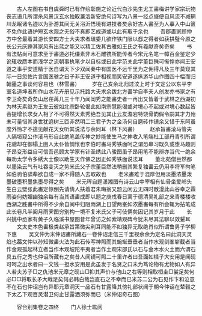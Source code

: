 <!-- { "loadSidebar": true } -->
　　古人左图右书自虞舜时已有作绘彰施之论近代白沙先生尤工畵梅讲学家宗玩物丧志语几所谓杀风景汉玄水独取濂洛新安绝句诗写为八景一经点缀便自风流不减辋川龙眠诸名迹以为卧游其间无关浴沂悟境有进技者矣余好古人畵至为人摹入中山箧不免作此语护短玄水观之无俗不真即艺成道或以此有取于余也 
　　吾郡畵家顾仲方中舍最着其游长安四方士大夫求者瑱委几欲作铁门限以郄之得者如获拱璧今原之长公元庆踵其家风有出蓝之能又以精工佐其古雅如王氏之有羲献奇矣奇矣 
　　书有法帖尚可意求至于畵道必托缣素非木石雕镌所能传者今宋元名笔一幛百金鉴定少讹辄收赝本而浅学之流朝事执笔夕以自标或曰此学范关此学董巨殊可惭惶亦闻王安道之事乎安道精于医自谓天下少双闻秦中有国医不远千里为之佣得凡及三年莫窥其际一日忽佐片言国医骇之曰子非王安道乎相视而笑安道遂纵游华山作图四十幅而归翰墨之事谈何容易也（林雪畵） 
　　岁在己亥余北归过汶上时于文定公以东平李室名道坤者所作山水花卉册见示托路大夫求余跋北方畵学自李夫人创发亦书家之有李卫奇矣奇矣山居荏苒几三十年乃闻闺秀之能畵史者一再出又皆着于武林之西湖初为林天素继为王友云彼如北宗卧轮偈此如南宗慧能偈或对境心不起或对境心数起皆菩提增长求女人相了不可得然天素秀绝吾见其止云友澹宕特饶骨韵假令嗣其才力殆未可量惜其身世犹遶树三匝非然明二三君子为之金汤何自磨砖作镜余又惜于东阿虽度外怜才不遑见献花天女听其说法与余同耳（林下风畵） 
　　赵承旨畵滚马管夫人隔垣窥公作滚马形自此绝笔盖传神之妙能使生马之神收入笔端杜工部丹青引所谓花骢却在御榻上圉人太仆皆惆怅也李伯时畵马秀铁面呵之谓恐串习既久或堕马趣则子昂变形益自可信吾邑顾太学家有针圣绣此八骏图虽子昂用笔不能辨亦当代一绝余每劝太学令多绣大士像以助生天作佛之因正如秀铁面说法耳 
　　董北苑僧巨然都以墨染云气有吐吞变灭之势米氏父子宗董巨然法稍删其繁复独畵云仍用李将军拘笔如伯驹伯骕辈欲自成一家不得随人去取故也 
　　老米畵难于混厚但用淡墨浓墨泼墨破墨积墨焦墨尽得之矣 
　　米元晖自题潇湘图有诗云山中宰相有仙骨坐爱岭头生白云壁张此畵定惊倒先请倩人扶着君朱晦翁又题云闲云无四时散漫此山谷幸之霖雨姿何妨媚幽独余每有当其语畵成即以题之庚戌春日寓于德清吴礼部之来青楼楼收西湖之胜畵中所得不少余自闽中归阻雨湖上日望两峯如浓墨畵每有所会辄为拈笔成此长卷凡半阅月雨霁图穷别构一境不复米氏父子可伎俩矣因记其岁月于此 
　　长兴姚中丞家有黄子久临溪书屋图昔年曾访之如索靖观碑今犹未尽其法聊以效颦耳 
　　文太史本色畵极类赵承旨第微尖利耳同能不如独异无取绝肖似所谓鲁男子学柳下惠 
　　吴文仲为米仲诏畵所藏石一卷仲诏走信三千里视余余为定名曰此洞天灵焰也葢文仲以孙知微畵火法为此石传写神照而其蜿蜒垂垂者当作水观剑峯崭截者当作金观孤起林立者当作木观坡陀平夷者当作土观宋邵氏以石与金木水火土而六谓石具五行之秀也仲诏所藏有之矣昔人闻镜可照二十里许者曰吾面如楪子大安用是闻砚可呵之出水者曰一文钱一担水安用是此虽发于名贤之口未为笃论物有尤物如人有异人若夫苏子□之仇池米元章之砚山□抑其声价与他山之右等则相取桓圭□裳足矣何必□□将取长矛大戟足矣何必韩白哉岂直石之不幸而已米苏二公为石见作卞和泣意不在石也仲诏岂有异耶元章洞天一品石有甘露降其傍礼部状闻于朝今仲诏在辇毂之下太乙下观百灵潜卫何止甘露洒须弥而已（米仲诏奇石图） 

　　容台别集卷之四终 
　　门人徐士竑阅 

